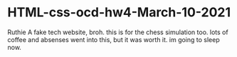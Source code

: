 # HTML-css-ocd-hw4-March-10-2021
Ruthie 
A fake tech website, broh. this is for the chess simulation too. lots of coffee and absenses went into this, but it was worth it. im going to sleep now.
